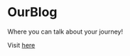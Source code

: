 # OurBlog

Where you can talk about your journey!


Visit [here](https://trmihnle-cfs-1st.herokuapp.com/)
